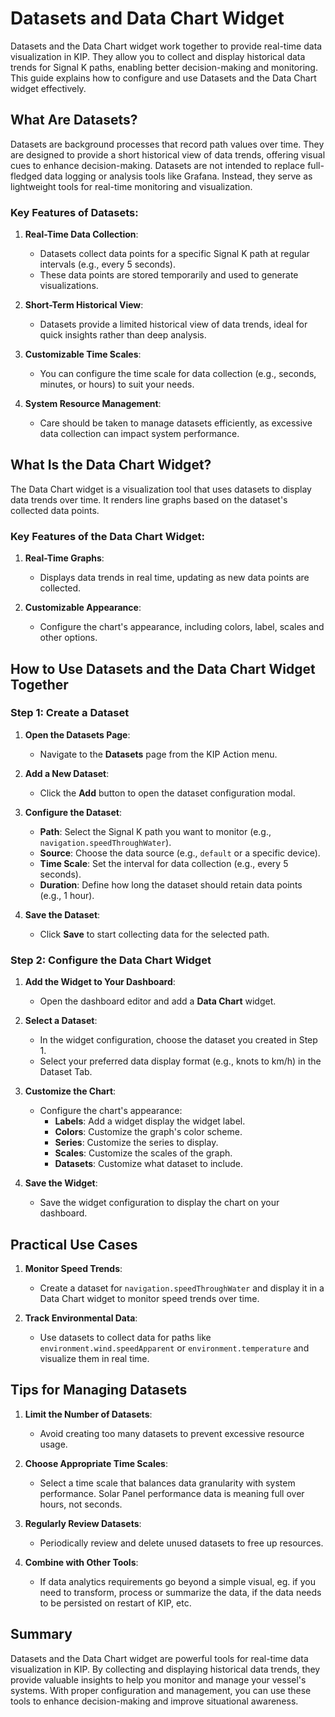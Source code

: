# Datasets and Data Chart Widget

Datasets and the Data Chart widget work together to provide real-time data visualization in KIP. They allow you to collect and display historical data trends for Signal K paths, enabling better decision-making and monitoring. This guide explains how to configure and use Datasets and the Data Chart widget effectively.

## What Are Datasets?

Datasets are background processes that record path values over time. They are designed to provide a short historical view of data trends, offering visual cues to enhance decision-making. Datasets are not intended to replace full-fledged data logging or analysis tools like Grafana. Instead, they serve as lightweight tools for real-time monitoring and visualization.

### Key Features of Datasets:
1. **Real-Time Data Collection**:
   - Datasets collect data points for a specific Signal K path at regular intervals (e.g., every 5 seconds).
   - These data points are stored temporarily and used to generate visualizations.

2. **Short-Term Historical View**:
   - Datasets provide a limited historical view of data trends, ideal for quick insights rather than deep analysis.

3. **Customizable Time Scales**:
   - You can configure the time scale for data collection (e.g., seconds, minutes, or hours) to suit your needs.

4. **System Resource Management**:
   - Care should be taken to manage datasets efficiently, as excessive data collection can impact system performance.

## What Is the Data Chart Widget?

The Data Chart widget is a visualization tool that uses datasets to display data trends over time. It renders line graphs based on the dataset's collected data points.

### Key Features of the Data Chart Widget:
1. **Real-Time Graphs**:
   - Displays data trends in real time, updating as new data points are collected.

2. **Customizable Appearance**:
   - Configure the chart's appearance, including colors, label, scales and other options.

## How to Use Datasets and the Data Chart Widget Together

### Step 1: Create a Dataset
1. **Open the Datasets Page**:
   - Navigate to the **Datasets** page from the KIP Action menu.

2. **Add a New Dataset**:
   - Click the **Add** button to open the dataset configuration modal.

3. **Configure the Dataset**:
   - **Path**: Select the Signal K path you want to monitor (e.g., `navigation.speedThroughWater`).
   - **Source**: Choose the data source (e.g., `default` or a specific device).
   - **Time Scale**: Set the interval for data collection (e.g., every 5 seconds).
   - **Duration**: Define how long the dataset should retain data points (e.g., 1 hour).

4. **Save the Dataset**:
   - Click **Save** to start collecting data for the selected path.

### Step 2: Configure the Data Chart Widget
1. **Add the Widget to Your Dashboard**:
   - Open the dashboard editor and add a **Data Chart** widget.

2. **Select a Dataset**:
   - In the widget configuration, choose the dataset you created in Step 1.
   - Select your preferred data display format (e.g., knots to km/h) in the Dataset Tab.

3. **Customize the Chart**:
   - Configure the chart's appearance:
     - **Labels**: Add a widget display the widget label.
     - **Colors**: Customize the graph's color scheme.
     - **Series**: Customize the series to display.
     - **Scales**: Customize the scales of the graph.
     - **Datasets**: Customize what dataset to include.

4. **Save the Widget**:
   - Save the widget configuration to display the chart on your dashboard.

## Practical Use Cases

1. **Monitor Speed Trends**:
   - Create a dataset for `navigation.speedThroughWater` and display it in a Data Chart widget to monitor speed trends over time.

2. **Track Environmental Data**:
   - Use datasets to collect data for paths like `environment.wind.speedApparent` or `environment.temperature` and visualize them in real time.

## Tips for Managing Datasets

1. **Limit the Number of Datasets**:
   - Avoid creating too many datasets to prevent excessive resource usage.

2. **Choose Appropriate Time Scales**:
   - Select a time scale that balances data granularity with system performance. Solar Panel performance data is meaning full over hours, not seconds.  

3. **Regularly Review Datasets**:
   - Periodically review and delete unused datasets to free up resources.

4. **Combine with Other Tools**:
   - If data analytics requirements go beyond a simple visual, eg. if you need to transform, process or summarize the data, if the data needs to be persisted on restart of KIP, etc.

## Summary

Datasets and the Data Chart widget are powerful tools for real-time data visualization in KIP. By collecting and displaying historical data trends, they provide valuable insights to help you monitor and manage your vessel's systems. With proper configuration and management, you can use these tools to enhance decision-making and improve situational awareness.

